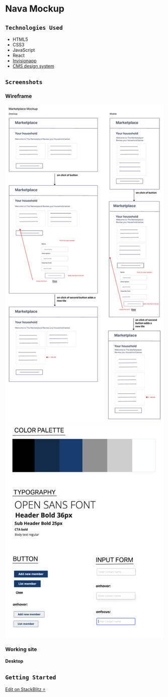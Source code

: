 # Nava Mockup

## `Technologies Used`

- HTML5
- CSS3
- JavaScript
- React
- [Invisionapp](https://www.invisionapp.com/inside-design/design-resources/do/)
- [CMS design system](https://design.cms.gov/?theme=core)

## `Screenshots`

### Wireframe

![Marketplace Mockup wireframe](/public/imgs/wireframe.jpg)
![Design kit](/public/imgs/designkit.png)

### Working site
#### Desktop


## `Getting Started`

[Edit on StackBlitz ⚡️](https://stackblitz.com/edit/react-ecfxjf)
